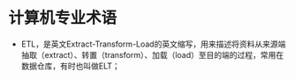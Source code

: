 # 计算机专业术语
- ETL，是英文Extract-Transform-Load的英文缩写，用来描述将资料从来源端抽取（extract）、转置（transform）、加载（load）至目的端的过程，常用在数据仓库，有时也叫做ELT；